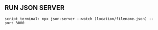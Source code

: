 ## RUN JSON SERVER

```
script terminal: npx json-server --watch (location/filename.json) --port 3000
```
